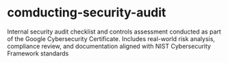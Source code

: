 # comducting-security-audit
Internal security audit checklist and controls assessment conducted as part of the Google Cybersecurity Certificate. Includes real-world risk analysis, compliance review, and documentation aligned with NIST Cybersecurity Framework standards
